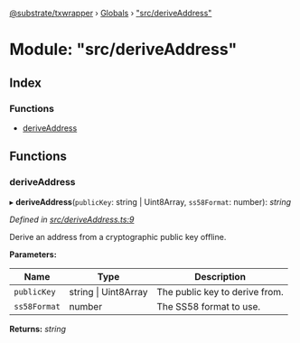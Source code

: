 [@substrate/txwrapper](../README.md) › [Globals](../globals.md) › ["src/deriveAddress"](_src_deriveaddress_.md)

# Module: "src/deriveAddress"

## Index

### Functions

* [deriveAddress](_src_deriveaddress_.md#deriveaddress)

## Functions

###  deriveAddress

▸ **deriveAddress**(`publicKey`: string | Uint8Array, `ss58Format`: number): *string*

*Defined in [src/deriveAddress.ts:9](https://github.com/paritytech/txwrapper/blob/9b4a752/src/deriveAddress.ts#L9)*

Derive an address from a cryptographic public key offline.

**Parameters:**

Name | Type | Description |
------ | ------ | ------ |
`publicKey` | string &#124; Uint8Array | The public key to derive from. |
`ss58Format` | number | The SS58 format to use.  |

**Returns:** *string*
